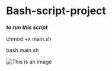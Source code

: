 # Bash-script-project

***to run this script*** 

chmod +x main.sh

bash main.sh

![This is an image](https://i.redd.it/gw8idnezl1i91.png)
